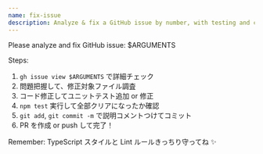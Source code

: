 ```yaml
---
name: fix-issue
description: Analyze & fix a GitHub issue by number, with testing and commit.
---
```


Please analyze and fix GitHub issue: $ARGUMENTS

Steps:

1. `gh issue view $ARGUMENTS` で詳細チェック
2. 問題把握して、修正対象ファイル調査
3. コード修正してユニットテスト追加 or 修正
4. `npm test` 実行して全部クリアになったか確認
5. `git add`, `git commit -m` で説明コメントつけてコミット
6. PR を作成 or push して完了！

Remember: TypeScript スタイルと Lint ルールきっちり守ってね ✨
